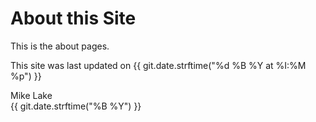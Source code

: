# About this Site

This is the about pages.

This site was last updated on {{ git.date.strftime("%d %B %Y at %I:%M %p") }}

Mike Lake     
{{ git.date.strftime("%B %Y") }}

